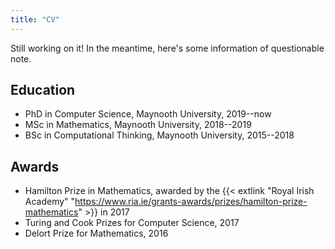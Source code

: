 ```yaml
---
title: "CV"
---
```


Still working on it! In the meantime, here's some information of questionable note.

## Education

- PhD in Computer Science, Maynooth University, 2019--now
- MSc in Mathematics, Maynooth University, 2018--2019
- BSc in Computational Thinking, Maynooth University, 2015--2018

## Awards

- Hamilton Prize in Mathematics, awarded by the {{< extlink "Royal Irish Academy" "https://www.ria.ie/grants-awards/prizes/hamilton-prize-mathematics" >}} in 2017
- Turing and Cook Prizes for Computer Science, 2017
- Delort Prize for Mathematics, 2016

